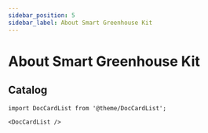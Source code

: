 ```yaml
---
sidebar_position: 5
sidebar_label: About Smart Greenhouse Kit
---
```


# About Smart Greenhouse Kit




## Catalog

```mdx-code-block
import DocCardList from '@theme/DocCardList';

<DocCardList />
```